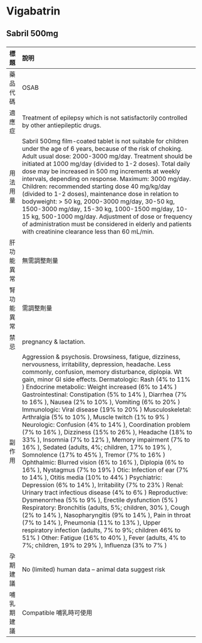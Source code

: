 # Vigabatrin

## Sabril 500mg

##### 

| 標題       | 說明                                                                                                                                                                                                                                                                                                                                                                                                                                                                                                                                                                                                                                                                                                                                                                                                                                                                                                                                                                                                                                                                                                                                                                                                                                                                                                                                                                                                                                                                            |
|:-----------|:--------------------------------------------------------------------------------------------------------------------------------------------------------------------------------------------------------------------------------------------------------------------------------------------------------------------------------------------------------------------------------------------------------------------------------------------------------------------------------------------------------------------------------------------------------------------------------------------------------------------------------------------------------------------------------------------------------------------------------------------------------------------------------------------------------------------------------------------------------------------------------------------------------------------------------------------------------------------------------------------------------------------------------------------------------------------------------------------------------------------------------------------------------------------------------------------------------------------------------------------------------------------------------------------------------------------------------------------------------------------------------------------------------------------------------------------------------------------------------|
| 藥品代碼   | OSAB                                                                                                                                                                                                                                                                                                                                                                                                                                                                                                                                                                                                                                                                                                                                                                                                                                                                                                                                                                                                                                                                                                                                                                                                                                                                                                                                                                                                                                                                            |
| 適應症     | Treatment of epilepsy which is not satisfactorily controlled by other antiepileptic drugs.                                                                                                                                                                                                                                                                                                                                                                                                                                                                                                                                                                                                                                                                                                                                                                                                                                                                                                                                                                                                                                                                                                                                                                                                                                                                                                                                                                                      |
| 用法用量   | Sabril 500mg film-coated tablet is not suitable for children under the age of 6 years, because of the risk of choking. Adult usual dose: 2000-3000 mg/day. Treatment should be initiated at 1000 mg/day (divided to 1-2 doses). Total daily dose may be increased in 500 mg increments at weekly intervals, depending on response. Maximum: 3000 mg/day. Children: recommended starting dose 40 mg/kg/day (divided to 1-2 doses), maintenance dose in relation to bodyweight: > 50 kg, 2000-3000 mg/day, 30-50 kg, 1500-3000 mg/day, 15-30 kg, 1000-1500 mg/day, 10-15 kg, 500-1000 mg/day. Adjustment of dose or frequency of administration must be considered in elderly and patients with creatinine clearance less than 60 mL/min.                                                                                                                                                                                                                                                                                                                                                                                                                                                                                                                                                                                                                                                                                                                                         |
| 肝功能異常 | 無需調整劑量                                                                                                                                                                                                                                                                                                                                                                                                                                                                                                                                                                                                                                                                                                                                                                                                                                                                                                                                                                                                                                                                                                                                                                                                                                                                                                                                                                                                                                                                    |
| 腎功能異常 | 需調整劑量                                                                                                                                                                                                                                                                                                                                                                                                                                                                                                                                                                                                                                                                                                                                                                                                                                                                                                                                                                                                                                                                                                                                                                                                                                                                                                                                                                                                                                                                      |
| 禁忌       | pregnancy & lactation.                                                                                                                                                                                                                                                                                                                                                                                                                                                                                                                                                                                                                                                                                                                                                                                                                                                                                                                                                                                                                                                                                                                                                                                                                                                                                                                                                                                                                                                          |
| 副作用     | Aggression & psychosis. Drowsiness, fatigue, dizziness, nervousness, irritability, depression, headache. Less commonly, confusion, memory disturbance, diplopia. Wt gain, minor GI side effects. Dermatologic: Rash (4% to 11% ) Endocrine metabolic: Weight increased (6% to 14% ) Gastrointestinal: Constipation (5% to 14% ), Diarrhea (7% to 16% ), Nausea (2% to 10% ), Vomiting (6% to 20% ) Immunologic: Viral disease (19% to 20% ) Musculoskeletal: Arthralgia (5% to 10% ), Muscle twitch (1% to 9% ) Neurologic: Confusion (4% to 14% ), Coordination problem (7% to 16% ), Dizziness (15% to 26% ), Headache (18% to 33% ), Insomnia (7% to 12% ), Memory impairment (7% to 16% ), Sedated (adults, 4%; children, 17% to 19% ), Somnolence (17% to 45% ), Tremor (7% to 16% ) Ophthalmic: Blurred vision (6% to 16% ), Diplopia (6% to 16% ), Nystagmus (7% to 19% ) Otic: Infection of ear (7% to 14% ), Otitis media (10% to 44% ) Psychiatric: Depression (6% to 14% ), Irritability (7% to 23% ) Renal: Urinary tract infectious disease (4% to 6% ) Reproductive: Dysmenorrhea (5% to 9% ), Erectile dysfunction (5% ) Respiratory: Bronchitis (adults, 5%; children, 30% ), Cough (2% to 14% ), Nasopharyngitis (9% to 14% ), Pain in throat (7% to 14% ), Pneumonia (11% to 13% ), Upper respiratory infection (adults, 7% to 9%; children 46% to 51% ) Other: Fatigue (16% to 40% ), Fever (adults, 4% to 7%; children, 19% to 29% ), Influenza (3% to 7% ) |
| 孕期建議   | No (limited) human data – animal data suggest risk                                                                                                                                                                                                                                                                                                                                                                                                                                                                                                                                                                                                                                                                                                                                                                                                                                                                                                                                                                                                                                                                                                                                                                                                                                                                                                                                                                                                                              |
| 哺乳期建議 | Compatible 哺乳時可使用                                                                                                                                                                                                                                                                                                                                                                                                                                                                                                                                                                                                                                                                                                                                                                                                                                                                                                                                                                                                                                                                                                                                                                                                                                                                                                                                                                                                                                                         |

